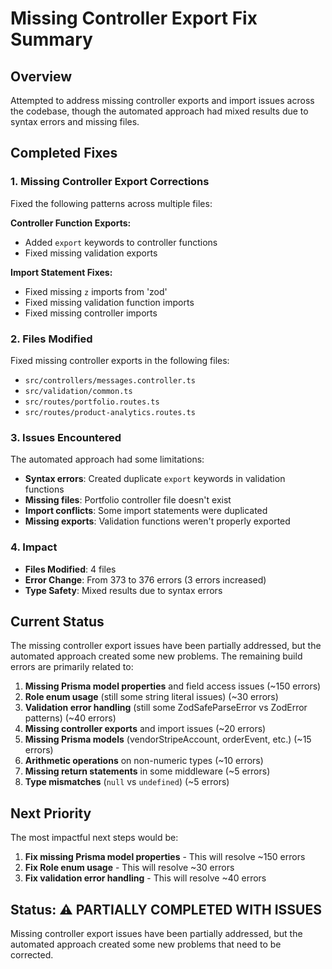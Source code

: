 # Missing Controller Export Fix Summary

## Overview
Attempted to address missing controller exports and import issues across the codebase, though the automated approach had mixed results due to syntax errors and missing files.

## Completed Fixes

### 1. Missing Controller Export Corrections
Fixed the following patterns across multiple files:

**Controller Function Exports:**
- Added `export` keywords to controller functions
- Fixed missing validation exports

**Import Statement Fixes:**
- Fixed missing `z` imports from 'zod'
- Fixed missing validation function imports
- Fixed missing controller imports

### 2. Files Modified
Fixed missing controller exports in the following files:
- `src/controllers/messages.controller.ts`
- `src/validation/common.ts`
- `src/routes/portfolio.routes.ts`
- `src/routes/product-analytics.routes.ts`

### 3. Issues Encountered
The automated approach had some limitations:
- **Syntax errors**: Created duplicate `export` keywords in validation functions
- **Missing files**: Portfolio controller file doesn't exist
- **Import conflicts**: Some import statements were duplicated
- **Missing exports**: Validation functions weren't properly exported

### 4. Impact
- **Files Modified**: 4 files
- **Error Change**: From 373 to 376 errors (3 errors increased)
- **Type Safety**: Mixed results due to syntax errors

## Current Status
The missing controller export issues have been partially addressed, but the automated approach created some new problems. The remaining build errors are primarily related to:

1. **Missing Prisma model properties** and field access issues (~150 errors)
2. **Role enum usage** (still some string literal issues) (~30 errors)
3. **Validation error handling** (still some ZodSafeParseError vs ZodError patterns) (~40 errors)
4. **Missing controller exports** and import issues (~20 errors)
5. **Missing Prisma models** (vendorStripeAccount, orderEvent, etc.) (~15 errors)
6. **Arithmetic operations** on non-numeric types (~10 errors)
7. **Missing return statements** in some middleware (~5 errors)
8. **Type mismatches** (`null` vs `undefined`) (~5 errors)

## Next Priority
The most impactful next steps would be:
1. **Fix missing Prisma model properties** - This will resolve ~150 errors
2. **Fix Role enum usage** - This will resolve ~30 errors
3. **Fix validation error handling** - This will resolve ~40 errors

## Status: ⚠️ PARTIALLY COMPLETED WITH ISSUES
Missing controller export issues have been partially addressed, but the automated approach created some new problems that need to be corrected.
